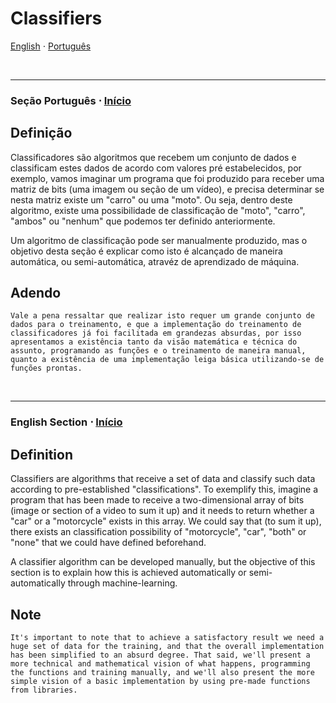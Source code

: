 # Classifiers

<a name="start"></a> 
[English](#lang_en) $\cdot$ [Português](#lang_pt)

<br>
<hr>

<a name="lang_pt"></a>
### Seção Português $\cdot$ [Início](#start)

## Definição

Classificadores são algoritmos que recebem um conjunto de dados e classificam estes dados de acordo com valores pré estabelecidos, por exemplo, vamos imaginar um programa que foi produzido para receber uma matriz de bits (uma imagem ou seção de um vídeo), e precisa determinar se nesta matriz existe um "carro" ou uma "moto". Ou seja, dentro deste algoritmo, existe uma possibilidade de classificação de "moto", "carro", "ambos" ou "nenhum" que podemos ter definido anteriormente.

Um algoritmo de classificação pode ser manualmente produzido, mas o objetivo desta seção é explicar como isto é alcançado de maneira automática, ou semi-automática, atravéz de aprendizado de máquina. 

## Adendo
    Vale a pena ressaltar que realizar isto requer um grande conjunto de dados para o treinamento, e que a implementação do treinamento de classificadores já foi facilitada em grandezas absurdas, por isso apresentamos a existência tanto da visão matemática e técnica do assunto, programando as funções e o treinamento de maneira manual, quanto a existência de uma implementação leiga básica utilizando-se de funções prontas.


<br>
<hr> 

<a name="lang_en"></a>
### English Section $\cdot$ [Início](#start)

## Definition

Classifiers are algorithms that receive a set of data and classify such data according to pre-established "classifications". To exemplify this, imagine a program that has been made to receive a two-dimensional array of bits (image or section of a video to sum it up) and it needs to return whether a "car" or a "motorcycle" exists in this array. We could say that (to sum it up), there exists an classification possibility of "motorcycle", "car", "both" or "none" that we could have defined beforehand.

A classifier algorithm can be developed manually, but the objective of this section is to explain how this is achieved automatically or semi-automatically through machine-learning.

## Note
    It's important to note that to achieve a satisfactory result we need a huge set of data for the training, and that the overall implementation has been simplified to an absurd degree. That said, we'll present a more technical and mathematical vision of what happens, programming the functions and training manually, and we'll also present the more simple vision of a basic implementation by using pre-made functions from libraries.

